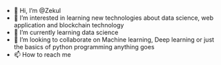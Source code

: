 - 👋 Hi, I’m @Zekul
- 👀 I’m interested in learning new technologies about data science, web application and blockchain technology
- 🌱 I’m currently learning data science
- 💞️ I’m looking to collaborate on Machine learning, Deep learning or just the basics of python programming anything goes
- 📫 How to reach me 

<!---
Zekul/Zekul is a ✨ special ✨ repository because its `README.md` (this file) appears on your GitHub profile.
You can click the Preview link to take a look at your changes.
--->
